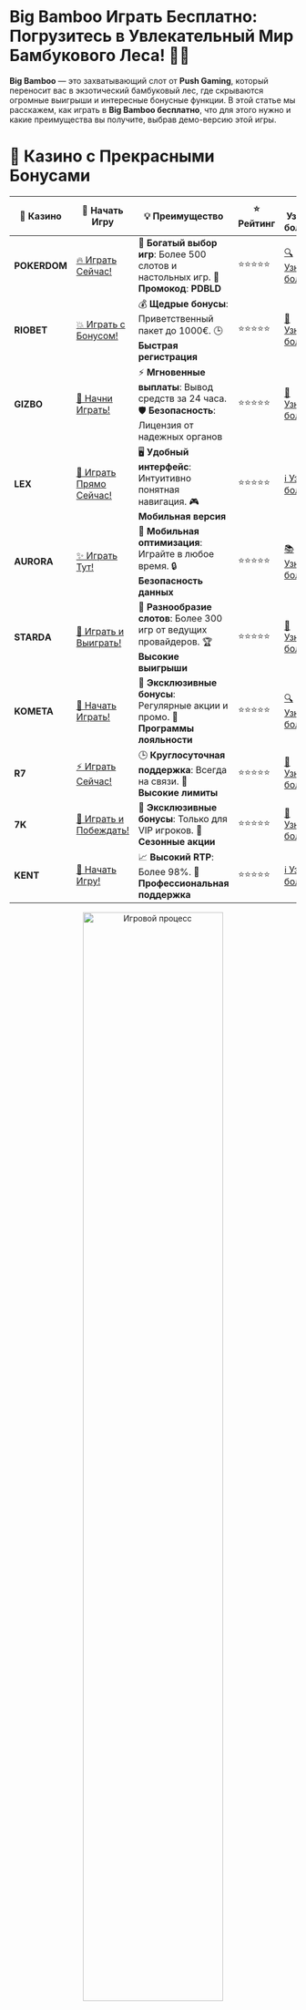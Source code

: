 # **Big Bamboo Играть Бесплатно: Погрузитесь в Увлекательный Мир Бамбукового Леса! 🎋🐼**

**Big Bamboo** — это захватывающий слот от **Push Gaming**, который переносит вас в экзотический бамбуковый лес, где скрываются огромные выигрыши и интересные бонусные функции. В этой статье мы расскажем, как играть в **Big Bamboo бесплатно**, что для этого нужно и какие преимущества вы получите, выбрав демо-версию этой игры.

# 🌟 Казино с Прекрасными Бонусами

| 🎲 **Казино** | 🔗 **Начать Игру** | 💡 **Преимущество** | ⭐ **Рейтинг** | 🔗 **Узнать больше** | 🆕 **Новая информация** |
|--------------|---------------------|---------------------|----------------|----------------------|-------------------------|
| **POKERDOM**  | [🔥 Играть Сейчас!](https://brandplay.link/4k77v2yx) | 🎉 **Богатый выбор игр**: Более 500 слотов и настольных игр. 🎁 **Промокод**: **PDBLD** | ⭐⭐⭐⭐⭐ | [🔍 Узнать больше](https://brandplay.link/4k77v2yx) | 🏆 **Победители турниров** получают эксклюзивные подарки! |
| **RIOBET**    | [💥 Играть с Бонусом!](https://brandplay.link/7xBLTPyj) | 💰 **Щедрые бонусы**: Приветственный пакет до 1000€. 🕒 **Быстрая регистрация** | ⭐⭐⭐⭐⭐ | [📖 Узнать больше](https://brandplay.link/7xBLTPyj) | 💬 **Поддержка 24/7** для комфортной игры в любое время! |
| **GIZBO**     | [🚀 Начни Играть!](https://brandplay.link/bprXw4YV) | ⚡ **Мгновенные выплаты**: Вывод средств за 24 часа. 🛡️ **Безопасность**: Лицензия от надежных органов | ⭐⭐⭐⭐⭐ | [📝 Узнать больше](https://brandplay.link/bprXw4YV) | 🔒 **SSL-шифрование** для максимальной безопасности данных игроков. |
| **LEX**       | [💎 Играть Прямо Сейчас!](https://brandplay.link/zW4hdDFV) | 🖥️ **Удобный интерфейс**: Интуитивно понятная навигация. 🎮 **Мобильная версия** | ⭐⭐⭐⭐⭐ | [ℹ️ Узнать больше](https://brandplay.link/zW4hdDFV) | 📱 **Поддержка всех мобильных устройств** для удобства игры в любом месте. |
| **AURORA**    | [✨ Играть Тут!](https://10trafic-stat2.com/click/668546556bcc6313411604bd/6766/13032/subaccount) | 📱 **Мобильная оптимизация**: Играйте в любое время. 🔒 **Безопасность данных** | ⭐⭐⭐⭐⭐ | [📚 Узнать больше](https://10trafic-stat2.com/click/668546556bcc6313411604bd/6766/13032/subaccount) | 🌍 **Международная лицензия** на деятельность в разных странах. |
| **STARDА**    | [🎉 Играть и Выиграть!](https://brandplay.link/fB7xwRFL) | 🎰 **Разнообразие слотов**: Более 300 игр от ведущих провайдеров. 🏆 **Высокие выигрыши** | ⭐⭐⭐⭐⭐ | [🔎 Узнать больше](https://brandplay.link/fB7xwRFL) | 🎉 **Ежемесячные турниры** с крупными призами! |
| **KOMETA**    | [🎁 Начать Играть!](https://brandplay.link/8ZymQJV8) | 🎁 **Эксклюзивные бонусы**: Регулярные акции и промо. 🔄 **Программы лояльности** | ⭐⭐⭐⭐⭐ | [🔍 Узнать больше](https://brandplay.link/8ZymQJV8) | 🌟 **Персонализированные предложения** для долгосрочных игроков. |
| **R7**        | [⚡ Играть Сейчас!](https://brandplay.link/bMd3Yjsw) | 🕒 **Круглосуточная поддержка**: Всегда на связи. 💸 **Высокие лимиты** | ⭐⭐⭐⭐⭐ | [📖 Узнать больше](https://brandplay.link/bMd3Yjsw) | 🎯 **Рейтинг игроков** для лучших участников. |
| **7K**        | [🎯 Играть и Побеждать!](https://brandplay.link/BvQyFShp) | 🌟 **Эксклюзивные бонусы**: Только для VIP игроков. 🎉 **Сезонные акции** | ⭐⭐⭐⭐⭐ | [📝 Узнать больше](https://brandplay.link/BvQyFShp) | 🥇 **Особые привилегии** для постоянных игроков. |
| **KENT**      | [🔑 Начать Игру!](https://brandplay.link/Fv2WP3js) | 📈 **Высокий RTP**: Более 98%. 💼 **Профессиональная поддержка** | ⭐⭐⭐⭐⭐ | [ℹ️ Узнать больше](https://brandplay.link/Fv2WP3js) | 💬 **Поддержка на нескольких языках** для удобства игроков. |

<div align="center"> <img src="https://i.pinimg.com/originals/1d/b3/25/1db325483acbe642c6d4e6fdd73a4988.gif" alt="Игровой процесс" width="70%"> </div>
---

# 🚀 Быстрые Выигрыши и Поддержка

| 🎲 **Казино** | 🔗 **Начать Игру** | 💡 **Преимущество** | ⭐ **Рейтинг** | 🔗 **Узнать больше** | 🆕 **Новая информация** |
|--------------|---------------------|---------------------|----------------|----------------------|-------------------------|
| **GAMA**      | [🎯 Играть Прямо Сейчас!](https://brandplay.link/j6NMKsDz) | 🔍 **Интуитивный интерфейс**: Легкость использования. 🏅 **Престижные турниры** | ⭐⭐⭐⭐☆ | [🔎 Узнать больше](https://brandplay.link/j6NMKsDz) | 🏆 **Турниры с большими призами** каждый месяц. |
| **ONION**     | [💥 Играть и Выигрывать!](https://brandplay.link/zBGRVpQ9) | 🤑 **Низкие ставки**: Идеально для начинающих. 🔄 **Быстрые выводы** | ⭐⭐⭐⭐☆ | [🔍 Узнать больше](https://brandplay.link/zBGRVpQ9) | 🎮 **Казино для новичков** с простыми правилами. |
| **ЧЕМПИОН**   | [🏅 Играть в Турнире!](https://temon-gter.cfd/go/lRq?p80412p304504pcc44t17455) | 🏅 **Лояльная программа**: Награды за активность. 🎁 **Ежемесячные бонусы** | ⭐⭐⭐⭐☆ | [📖 Узнать больше](https://temon-gter.cfd/go/lRq?p80412p304504pcc44t17455) | 🥇 **Турниры и лояльность** — каждый шаг вознаграждается. |
| **VAVADA**    | [🚀 Играть Без Ожидания!](https://vavadapartner.pro/?promo=ea5c9275-6854-4505-94fc-95ab18221945-linkb2) | 🚀 **Быстрая регистрация**: Начните играть мгновенно. 🔐 **Безопасные транзакции** | ⭐⭐⭐⭐☆ | [📝 Узнать больше](https://vavadapartner.pro/?promo=ea5c9275-6854-4505-94fc-95ab18221945-linkb2) | 🏆 **Программа для новых игроков** с бонусами за регистрацию. |
| **FRIENDS**   | [🎉 Играть и Развлекаться!](https://gofriends.mba/linkb2) | 🤝 **Социальные игры**: Играйте с друзьями. 🌐 **Мультиплатформенность** | ⭐⭐⭐⭐☆ | [ℹ️ Узнать больше](https://gofriends.mba/linkb2) | 🎮 **Играйте с друзьями** и зарабатывайте бонусы за совместные действия. |
| **1WIN**      | [⚡ Играть и Выигрывать!](https://brandplay.link/smXVpBbG) | 🏆 **Спортивные ставки**: Широкий выбор видов спорта. 💵 **Высокие коэффициенты** | ⭐⭐⭐⭐☆ | [📚 Узнать больше](https://brandplay.link/smXVpBbG) | ⚽ **Бонусы на спортивные ставки** для активных игроков. |
| **DRIP**      | [💥 Играть Сразу!](https://drp-ircp01.com/c07e6a3db) | 🌐 **Инновационные игры**: Новейшие игровые технологии. 🛡️ **Высокая безопасность** | ⭐⭐⭐⭐☆ | [🔎 Узнать больше](https://drp-ircp01.com/c07e6a3db) | 🔧 **Инновационные функции** для удобства игры. |
| **JOYCASINO** | [🎰 Играть И Побеждать!](https://rpc30.call2me.pro/?/ru/registration?apkpop=0&partner=p24970p3291217pc98f) | 🎁 **Приятные бонусы**: Ежедневные акции и подарки. 🕹️ **Разнообразие игр** | ⭐⭐⭐⭐☆ | [🔍 Узнать больше](https://rpc30.call2me.pro/?/ru/registration?apkpop=0&partner=p24970p3291217pc98f) | 🎉 **Щедрые фриспины** для новых игроков. |
| **PLAYFORTUNA** | [🔥 Играть С Бонусом!](https://fortunapromo.net/alt/playfortuna/registration?0dc4a9362a71feb7e3f165fb8e766f70) | 🎉 **Регулярные акции**: Бонусы, фриспины и многое другое. 🏅 **Турниры** | ⭐⭐⭐⭐☆ | [📚 Узнать больше](https://fortunapromo.net/alt/playfortuna/registration?0dc4a9362a71feb7e3f165fb8e766f70) | 🎯 **Выгодные предложения** на популярные игры. |
| **SYKAA**     | [💸 Играть Сейчас!](https://s-two-way.com/?source=linkb2&pid=30697) | 💸 **Доступные ставки**: Идеально для новичков. 🎁 **Щедрые бонусы** | ⭐⭐⭐⭐☆ | [🔍 Узнать больше](https://s-two-way.com/?source=linkb2&pid=30697) | 💥 **Акции с большими бонусами** для новичков и опытных игроков. |

<div align="center"> <img src="https://schaeffers-cdn.s3.amazonaws.com/images/default-source/schaeffers-cdn-images/default-images/sectors/bigstock-casino-gambling-concept-with-f-369012793.jpg?sfvrsn=493ad806_4" alt="Игровой процесс" width="70%"> </div>
---

# 💸 Казино с Привлекательными Программами Лояльности

| 🎲 **Казино** | 🔗 **Начать Игру** | 💡 **Преимущество** | ⭐ **Рейтинг** | 🔗 **Узнать больше** | 🆕 **Новая информация** |
|--------------|---------------------|---------------------|----------------|----------------------|-------------------------|
| **KOMETA**    | [🎯 Начни Играть!](https://brandplay.link/8ZymQJV8) | 🎁 **Эксклюзивные бонусы**: Регулярные акции и промо. 🔄 **Программы лояльности** | ⭐⭐⭐⭐⭐ | [🔍 Узнать больше](https://brandplay.link/8ZymQJV8) | 🌟 **Персонализированные предложения** для долгосрочных игроков. |
| **1Xslots**   | [🏅 Играть Прямо Сейчас!](https://brandplay.link/hSB1khtr) | 🎉 **Множество акций**: Еженедельные бонусы и турниры. 🛡️ **Безопасность** | ⭐⭐⭐⭐⭐ | [📚 Узнать больше](https://brandplay.link/hSB1khtr) | 🏅 **Награды за активность**: участники программы лояльности получают специальные привилегии. |
| **R7**        | [🚀 Играть Сейчас!](https://brandplay.link/bMd3Yjsw) | 🕒 **Круглосуточная поддержка**: Всегда на связи. 💸 **Высокие лимиты** | ⭐⭐⭐⭐⭐ | [📖 Узнать больше](https://brandplay.link/bMd3Yjsw) | 💬 **VIP-поддержка** для постоянных игроков с приоритетом. |

<div align="center"> <img src="https://i.pinimg.com/originals/1d/b3/25/1db325483acbe642c6d4e6fdd73a4988.gif" alt="Игровой процесс" width="70%"> </div>
---

## Что Такое **Big Bamboo**? 🎰

**Big Bamboo** — это видео-слот с 5 барабанами и 50 фиксированными линиями выплат, созданный **Push Gaming**. Игра погружает в атмосферу азиатского леса, где вас ожидают уникальные бонусы, бесплатные вращения и множители. Слот характеризуется высокой волатильностью, что означает большие и редкие выигрыши, а также щедрыми бонусами.

### Почему стоит играть в **Big Bamboo** бесплатно?  
- **Без рисков**: Играйте без необходимости вносить депозит и рисковать своими деньгами.
- **Познакомьтесь с игрой**: Тестируйте слот, изучайте его механику и функции, прежде чем делать реальные ставки.
- **Приятная атмосфера**: Наслаждайтесь графикой и звуковым сопровождением, погружаясь в атмосферу дикой природы.

## Как Играть в **Big Bamboo** Бесплатно? 🎮

Для того чтобы начать играть в **Big Bamboo** бесплатно, следуйте этим простым шагам:

### 1. **Выбор Лицензированного Онлайн-Казино** 🏆  
Найдите онлайн-казино, которое предлагает демо-версию **Big Bamboo**. Большинство лицензированных платформ предлагают возможность играть в слот бесплатно, не рискуя своими деньгами.

### 2. **Запуск Игры в Демонстрационном Режиме** 🎮  
После того как вы выберете казино и войдете в него, найдите слот **Big Bamboo**. На странице игры выберите опцию **Демо-игры**, чтобы играть без регистрации и без депозита.

### 3. **Настройка Ставки (По Желанию)** 💰  
В демо-режиме вы не тратите реальные деньги, но можете настроить ставки в виртуальных монетах. Это поможет вам понять, как работает игра, и протестировать стратегии ставок.

### 4. **Начало Игры** 🎰  
Нажмите кнопку запуска, и барабаны начнут вращаться. Выигрыши будут формироваться по фиксированным линиям выплат, и всё, что вам нужно сделать, это ожидать появления одинаковых символов.

## Преимущества Игры в **Big Bamboo** Бесплатно 🎉

### 1. **Без Риска и Финансовых Затрат** 💸  
Демо-режим даёт вам возможность играть, не рискуя своими деньгами. Вы можете наслаждаться игрой и развлекаться, не беспокоясь о возможных потерях.

### 2. **Изучение Механики Игры** 🧠  
Играя бесплатно, вы получаете шанс тщательно изучить механизмы игры, понять, как работают бонусы и функции, а также протестировать разные стратегии ставок.

### 3. **Тестирование Бонусных Функций** 🎁  
В демо-режиме доступны все бонусные функции, такие как **Mystery Bamboo**, **Free Spins** и множители. Это позволит вам ощутить полный опыт игры, не вкладывая реальных денег.

### 4. **Развлечение и Увлекательность** 🎉  
**Big Bamboo** — это не только возможность выиграть, но и отличный способ провести время, наслаждаясь яркой графикой и интересными анимациями. Бесплатные спины, бонусы и выигрыши делают игру динамичной и захватывающей.

## Особенности Слота **Big Bamboo** 🐼

### 1. **Mystery Bamboo** 🌿  
Символ **Mystery Bamboo** преобразуется в случайный символ, который помогает создавать выигрышные комбинации. Эта функция увеличивает шансы на прибыль, делая игру более захватывающей.

### 2. **Free Spins (Бесплатные Спины)** 🎁  
Если вам удастся собрать 3 или более символов **Bonus**, активируется бонусный раунд с бесплатными спинами. В этом раунде могут появляться множители, которые увеличат ваши выигрыши.

### 3. **Wild Символ** 🐼  
Как и в большинстве слотов, символ **Wild** заменяет другие символы, помогая создавать выигрышные комбинации. Это стандартная, но полезная функция, которая помогает увеличить шансы на успех.

### 4. **Множители** 💎  
В бонусных раундах и при активации **Mystery Bamboo** появляются множители, которые могут существенно увеличить ваши выигрыши. Это одна из самых ожидаемых функций в слоте.

## Советы по Игре в **Big Bamboo** Бесплатно 🎯

### 1. **Тестируйте Стратегии** 🧠  
Демо-режим — это отличная возможность для тестирования различных стратегий ставок. Попробуйте разные размеры ставок и наблюдайте, как это влияет на вашу игру.

### 2. **Изучите Все Бонусные Функции** 🎁  
Не забывайте следить за бонусными символами, такими как **Mystery Bamboo** и **Bonus**. Эти функции могут значительно повысить ваши шансы на большой выигрыш.

### 3. **Ознакомьтесь с Условиями** 📜  
Перед тем как начать игру на реальные деньги, ознакомьтесь с условиями бонусов и требований по ставкам. Это поможет вам избежать неожиданных сюрпризов.

### 4. **Играйте Ответственно** 🛡️  
Как и в любой азартной игре, не забывайте об ответственной игре. Установите лимиты на ставки и всегда помните, что азартные игры должны приносить удовольствие.

## Заключение 🏁

**Big Bamboo** — это увлекательный слот с красивой графикой и уникальными бонусными функциями, такими как **Mystery Bamboo**, **Free Spins** и множители. Играя бесплатно в демо-режиме, вы можете познакомиться с игрой, изучить её механизмы и развлекаться, не рискуя своими деньгами. Это отличный способ начать свой путь в мире онлайн-слотов и попробовать удачу без обязательств.

---
*Азартные игры могут вызвать зависимость. Играйте ответственно и выбирайте только лицензированные казино для безопасной игры.*
